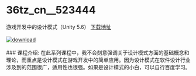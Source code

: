 # 36tz_cn__523444
游戏开发中的设计模式（Unity 5.6）
[下载地址](http://www.36tz.cn/article/523444 "下载地址")
<br/></br>[![download](http://36tz.cn/muke_img/2018_08_2-42-300x171.png "下载地址")](http://www.36tz.cn/article/523444 "下载地址")
<br/></br>### 课程介绍:
在此系列课程中，我不会刻意强调关于设计模式方面的基础概念和理论，而重点是设计模式在游戏开发中的简单应用。因为设计模式在软件设计行业涉及到的范围很广，适用性也很强。如果是设计模式的小白，可以自行百度学习。


